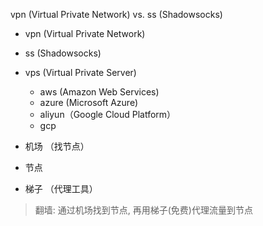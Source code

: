 vpn (Virtual Private Network) vs. ss (Shadowsocks)

* vpn (Virtual Private Network)
* ss (Shadowsocks)
* vps (Virtual Private Server)
  * aws (Amazon Web Services)
  * azure (Microsoft Azure)
  * aliyun（Google Cloud Platform）
  * gcp



* 机场 （找节点）

* 节点

* 梯子 （代理工具）

>翻墙: 通过机场找到节点, 再用梯子(免费)代理流量到节点

  
